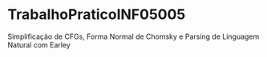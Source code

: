 # TrabalhoPraticoINF05005
Simplificação de CFGs, Forma Normal de Chomsky e Parsing de Linguagem Natural com Earley
